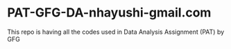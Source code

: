 # PAT-GFG-DA-nhayushi-gmail.com
This repo is having all the codes used in Data Analysis Assignment (PAT) by GFG
